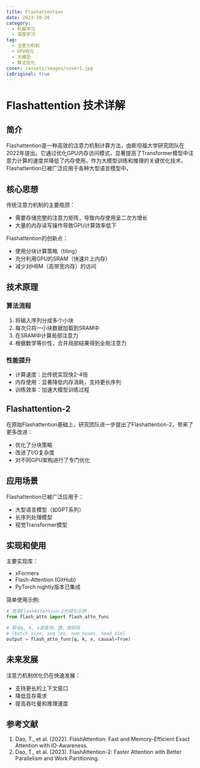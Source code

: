 ```yaml
---
title: Flashattention
date: 2023-10-30
category:
  - 机器学习
  - 深度学习
tag:
  - 注意力机制
  - GPU优化
  - 大模型
  - 算法优化
cover: /assets/images/cover1.jpg
isOriginal: true
---
```


# Flashattention 技术详解

## 简介

Flashattention是一种高效的注意力机制计算方法，由斯坦福大学研究团队在2022年提出。它通过优化GPU内存访问模式，显著提高了Transformer模型中注意力计算的速度并降低了内存使用。作为大模型训练和推理的关键优化技术，Flashattention已被广泛应用于各种大型语言模型中。

<!-- more -->

## 核心思想

传统注意力机制的主要瓶颈：
- 需要存储完整的注意力矩阵，导致内存使用呈二次方增长
- 大量的内存读写操作导致GPU计算效率低下

Flashattention的创新点：
- 使用分块计算策略（tiling）
- 充分利用GPU的SRAM（快速片上内存）
- 减少对HBM（高带宽内存）的访问

## 技术原理

### 算法流程

1. 将输入序列分成多个小块
2. 每次只将一小块数据加载到SRAM中
3. 在SRAM中计算局部注意力
4. 根据数学等价性，合并局部结果得到全局注意力

### 性能提升

- 计算速度：比传统实现快2-4倍
- 内存使用：显著降低内存消耗，支持更长序列
- 训练效率：加速大模型训练过程

## Flashattention-2

在原始Flashattention基础上，研究团队进一步提出了Flashattention-2，带来了更多改进：

- 优化了分块策略
- 改进了I/O复杂度
- 对不同GPU架构进行了专门优化

## 应用场景

Flashattention已被广泛应用于：
- 大型语言模型（如GPT系列）
- 长序列处理模型
- 视觉Transformer模型

## 实现和使用

主要实现库：
- xFormers
- Flash-Attention (GitHub)
- PyTorch nightly版本已集成

简单使用示例:
```python
# 使用FlashAttention-2的简化示例
from flash_attn import flash_attn_func

# 假设q, k, v是查询、键、值矩阵
# [batch_size, seq_len, num_heads, head_dim]
output = flash_attn_func(q, k, v, causal=True)
```

## 未来发展

注意力机制优化仍在快速发展：
- 支持更长的上下文窗口
- 降低显存需求
- 提高吞吐量和推理速度

## 参考文献

1. Dao, T., et al. (2022). FlashAttention: Fast and Memory-Efficient Exact Attention with IO-Awareness.
2. Dao, T., et al. (2023). FlashAttention-2: Faster Attention with Better Parallelism and Work Partitioning. 